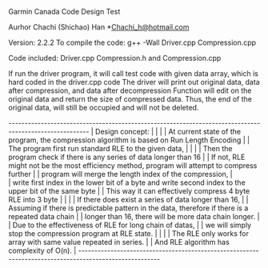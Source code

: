 Garmin Canada Code Design Test

Aurhor Chachi (Shichao) Han
*Chachi_h@hotmail.com

Version: 2.2.2
To compile the code:
g++ -Wall Driver.cpp Compression.cpp

Code included: 
Driver.cpp Compression.h and Compression.cpp 



If run the driver program, it will call test code with given data array, 
which is hard coded in the driver.cpp code
The driver will print out original data, data after compression, and data after decompression
Function will edit on the original data and return the size of compressed data. 
Thus, the end of the original data, will still be occupied and will not be deleted. 

*-------------------------------------------------------------------------------------------------------*
| Design concept: 																			                                        		   	|
|																										                                                    |
| At current state of the program, the compression algorithm is based on Run Length Encoding		      	|
| The program first run standard RLE to the given data,											                        		|
| 																									                                                  	|
| Then the program check if there is any series of data longer than 16 									                |
| If not, RLE might not be the most efficiency method, program will attempt to compress further		    	|
| program will merge the length index of the compression, 										                      		|   
| write first index in the lower bit of a byte and write second index to the upper bit of the same byte |
| This way it can effectively compress 4 byte RLE into 3 byte						                      					|
|																							                                                    			|
| If there does exist a series of data longer than 16,													                        |
| Assuming if there is predictable pattern in the data, therefore if there is a repeated data chain		  |
| longer than 16, there will be more data chain longer.												                        	|
| Due to the effectiveness of RLE for long chain of datas,										                       		|
| we will simply stop the compression program at RLE state. 									                      		|
|																									                                                    	|
| The RLE only works for array with same value repeated in series.									                   	|
| And RLE algorithm has complexity of O(n). 														                              	|
*-------------------------------------------------------------------------------------------------------*
